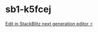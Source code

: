 # sb1-k5fcej

[Edit in StackBlitz next generation editor ⚡️](https://stackblitz.com/~/github.com/vishvagayanlk/sb1-k5fcej)